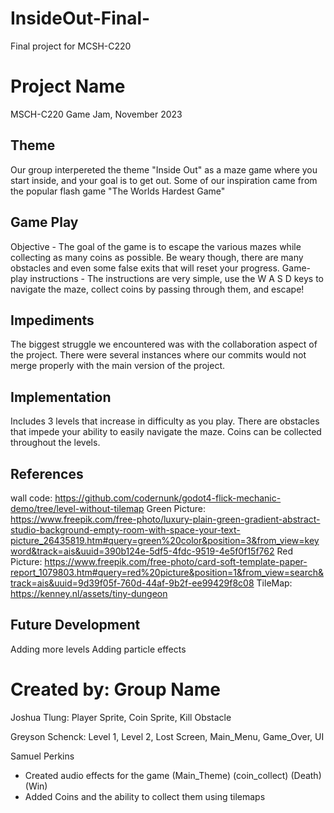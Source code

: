 # InsideOut-Final-
Final project for MCSH-C220



# Project Name
MSCH-C220 Game Jam, November 2023


## Theme
Our group interpereted the theme "Inside Out" as a maze game where you start inside, and your goal is to get out.
Some of our inspiration came from the popular flash game "The Worlds Hardest Game" 

## Game Play
Objective - The goal of the game is to escape the various mazes while collecting as many coins as possible. Be weary though, there are many obstacles and even some false exits that will reset your progress.
Game-play instructions - The instructions are very simple, use the W A S D keys to navigate the maze, collect coins by passing through them, and escape!

## Impediments
The biggest struggle we encountered was with the collaboration aspect of the project. There were several instances where our commits would not merge properly with the main version of the project. 

## Implementation
Includes 3 levels that increase in difficulty as you play. There are obstacles that impede your ability to easily navigate the maze. Coins can be collected throughout the levels.



## References
wall code: https://github.com/codernunk/godot4-flick-mechanic-demo/tree/level-without-tilemap
Green Picture: https://www.freepik.com/free-photo/luxury-plain-green-gradient-abstract-studio-background-empty-room-with-space-your-text-picture_26435819.htm#query=green%20color&position=3&from_view=keyword&track=ais&uuid=390b124e-5df5-4fdc-9519-4e5f0f15f762
Red Picture: https://www.freepik.com/free-photo/card-soft-template-paper-report_1079803.htm#query=red%20picture&position=1&from_view=search&track=ais&uuid=9d39f05f-760d-44af-9b2f-ee99429f8c08
TileMap: https://kenney.nl/assets/tiny-dungeon

## Future Development

Adding more levels
Adding particle effects 

# Created by: Group Name
Joshua Tlung: Player Sprite, Coin Sprite, Kill Obstacle

Greyson Schenck: Level 1, Level 2, Lost Screen, Main_Menu, Game_Over, UI

Samuel Perkins 
- Created audio effects for the game (Main_Theme) (coin_collect) (Death) (Win) 
- Added Coins and the ability to collect them using tilemaps 
